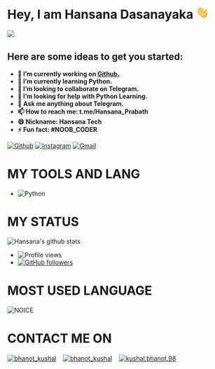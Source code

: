 # Hey, I am Hansana Dasanayaka <img src="https://raw.githubusercontent.com/ABSphreak/ABSphreak/master/gifs/Hi.gif" width="30px">

<a href="https://github.com/HansanaDasanayaka"><img align='centre' src='https://telegra.ph/file/0d6a775bc0a7226634524.jpg' width='500"'> </a>
## Here are some ideas to get you started:

- <b>🔭 I’m currently working on <a href="https://github.com">Github.</a>
- 🌱 I’m currently learning Python.
- 👯 I’m looking to collaborate on Telegram.
- 🤔 I’m looking for help with Python Learning.
- 💬 Ask me anything about Telegram. 
- 📫 How to reach me: t.me/Hansana_Prabath
- 😄 Nickname: Hansana Tech 
- ⚡ Fun fact: #NOOB_CODER</b>

<!-- Your badges
You can use the website to generate badges: https://shields.io/
-->

[![Github](https://img.shields.io/badge/-Github-000?style=flat&logo=Github&logoColor=white)](https://github.com/HansanaDasanayaka)
[![Instagram](https://img.shields.io/badge/-Instagram-c13584?style=flat&labelColor=c13584&logo=instagram&logoColor=white)](https://www.instagram.com/Hansana_Dasanayaka)
[![Gmail](https://img.shields.io/badge/-Gmail-c14438?style=flat&logo=Gmail&logoColor=white)](Janindu:hansana123dasanayake@gmail.com)
&nbsp;

# MY TOOLS AND LANG

- ![Python](https://img.shields.io/badge/Python-ffffff?style=for-the-badge&logo=python)&nbsp;&nbsp;

# MY STATUS

![Hansana's github stats](https://github-readme-stats.vercel.app/api?username=HansanaDasanayaka&show_icons=true&theme=midnight-purple)
- ![Profile views](https://gpvc.arturio.dev/imjanindu)
- [![GitHub followers](https://img.shields.io/github/followers/HansanaDasanayaka.svg?style=social&label=Follow&maxAge=2592000)](https://github.com/HansanaDasanayaka?tab=followers)

# MOST USED LANGUAGE

![NOICE](https://github-readme-stats.vercel.app/api/top-langs/?username=HansanaDasanayaka&theme=blue-green)

# CONTACT ME ON

<p align="left">
<a href="https://t.me/Hansana_Prabath" target="blank"><img align="center" src="https://upload-icon.s3.us-east-2.amazonaws.com/uploads/icons/png/1766858341556105723-512.png" alt="bhanot_kushal" height="40" width="40" /></a> &nbsp;&nbsp;
<a href="https://www.instagram.com" target="blank"><img align="center" src="https://github.com/th3unkn0n/extra/blob/master/.img/ig.png" alt="bhanot_kushal" height="40" width="40" /></a> &nbsp;&nbsp;
<a href="https://www.facebook.com/imjanindu" target="blank"><img align="center" src="https://cdn.jsdelivr.net/npm/simple-icons@3.0.1/icons/facebook.svg" alt="kushal.bhanot.98" height="40" width="40" /></a> &nbsp;&nbsp;
</p>

